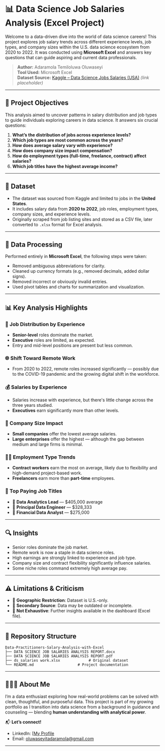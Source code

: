 # 📊 Data Science Job Salaries Analysis (Excel Project)

Welcome to a data-driven dive into the world of data science careers! This project explores job salary trends across different experience levels, job types, and company sizes within the U.S. data science ecosystem from 2020 to 2022. It was conducted using **Microsoft Excel** and answers key questions that can guide aspiring and current data professionals.

> **Author:** Adaramola Temiloluwa Oluwaseyi  
> **Tool Used:** Microsoft Excel  
> **Dataset Source:** [Kaggle – Data Science Jobs Salaries (USA)](https://www.kaggle.com/datasets) *(link placeholder)*

---

## 🧭 Project Objectives

This analysis aimed to uncover patterns in salary distribution and job types to guide individuals exploring careers in data science. It answers six crucial questions:

1. **What’s the distribution of jobs across experience levels?**
2. **Which job types are most common across the years?**
3. **How does average salary vary with experience?**
4. **How does company size impact compensation?**
5. **How do employment types (full-time, freelance, contract) affect salaries?**
6. **Which job titles have the highest average income?**

---

## 📁 Dataset

- The dataset was sourced from Kaggle and limited to jobs in the **United States**.
- It includes salary data from **2020 to 2022**, job roles, employment types, company sizes, and experience levels.
- Originally scraped from job listing sites and stored as a CSV file, later converted to `.xlsx` format for Excel analysis.

---

## 🧼 Data Processing

Performed entirely in **Microsoft Excel**, the following steps were taken:
- Removed ambiguous abbreviations for clarity.
- Cleaned up currency formats (e.g., removed decimals, added dollar signs).
- Removed incorrect or obviously invalid entries.
- Used pivot tables and charts for summarization and visualization.

---

## 📊 Key Analysis Highlights

### 💼 Job Distribution by Experience
- **Senior-level** roles dominate the market.
- **Executive** roles are limited, as expected.
- Entry and mid-level positions are present but less common.

### 🌐 Shift Toward Remote Work
- From 2020 to 2022, remote roles increased significantly — possibly due to the COVID-19 pandemic and the growing digital shift in the workforce.

### 💰 Salaries by Experience
- Salaries increase with experience, but there's little change across the three years studied.
- **Executives** earn significantly more than other levels.

### 🏢 Company Size Impact
- **Small companies** offer the lowest average salaries.
- **Large enterprises** offer the highest — although the gap between medium and large firms is minimal.

### 🧑‍💼 Employment Type Trends
- **Contract workers** earn the most on average, likely due to flexibility and high-demand project-based work.
- **Freelancers** earn more than **part-time** employees.

### 📌 Top Paying Job Titles
- 🥇 **Data Analytics Lead** — $405,000 average
- 🥈 **Principal Data Engineer** — $328,333
- 🥉 **Financial Data Analyst** — $275,000

---

## 🔍 Insights

- Senior roles dominate the job market.
- Remote work is now a staple in data science roles.
- High earnings are strongly linked to experience and job type.
- Company size and contract flexibility significantly influence salaries.
- Some niche roles command extremely high average pay.

---

## ⚠️ Limitations & Criticism

- 📍 **Geographic Restriction**: Dataset is U.S.-only.
- 🔄 **Secondary Source**: Data may be outdated or incomplete.
- 🔎 **Not Exhaustive**: Further insights available in the dashboard (Excel file).
  
---



## 📁 Repository Structure
```
Data-Practitioners-Salary-Analysis-with-Excel
├── DATA SCIENCE JOB SALARIES ANALYSIS REPORT.docx
├── DATA SCIENCE JOB SALARIES ANALYSIS REPORT.pdf
├── ds_salaries work.xlsx             # Original dataset
└── README.md                    # Project documentation
```









---

## 🙋🏽‍♂️ About Me

I’m a data enthusiast exploring how real-world problems can be solved with clean, thoughtful, and purposeful data. This project is part of my growing portfolio as I transition into data science from a background in guidance and counseling — blending **human understanding with analytical power**.

📬 **Let’s connect!**  
- LinkedIn: [[My Profile](https://linkedin.com](https://www.linkedin.com/in/oluwaseyiadaramola/))  
- Email: oluwaseyitadaramola@gmail.com

---
